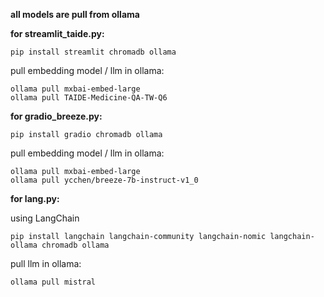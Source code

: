 **all models are pull from ollama**


**for streamlit_taide.py:**
```
pip install streamlit chromadb ollama
```
pull embedding model / llm in ollama:
```
ollama pull mxbai-embed-large
ollama pull TAIDE-Medicine-QA-TW-Q6
```
**for gradio_breeze.py:**
```
pip install gradio chromadb ollama
```
pull embedding model / llm in ollama:
```
ollama pull mxbai-embed-large
ollama pull ycchen/breeze-7b-instruct-v1_0
```

**for lang.py:**

using LangChain
```
pip install langchain langchain-community langchain-nomic langchain-ollama chromadb ollama 
```
pull llm in ollama:
```
ollama pull mistral
```
